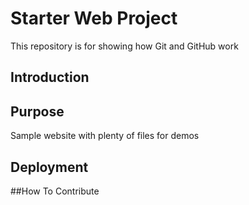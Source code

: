 # Starter Web Project

This repository is for showing how Git and GitHub work
## Introduction 

## Purpose

Sample website with plenty of files for demos

## Deployment

##How To Contribute